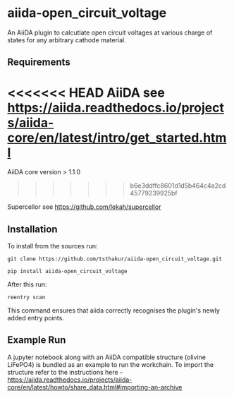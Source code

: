 # aiida-open_circuit_voltage
An AiiDA plugin to calcutlate open circuit voltages at various charge of states for any arbitrary cathode material.

## Requirements
<<<<<<< HEAD
AiiDA see https://aiida.readthedocs.io/projects/aiida-core/en/latest/intro/get_started.html
=======
AiiDA core version > 1.1.0
>>>>>>> b6e3ddffc8601d1d5b464c4a2cd45779239925bf

Supercellor see https://github.com/lekah/supercellor

## Installation
To install from the sources run:
```
git clone https://github.com/tsthakur/aiida-open_circuit_voltage.git

pip install aiida-open_circuit_voltage
```

After this run:
```
reentry scan 
```
This command ensures that aiida correctly recognises the plugin's newly added entry points.

## Example Run
A jupyter notebook along with an AiiDA compatible structure (olivine LiFePO4) is bundled as an example to run the workchain. 
To import the structure refer to the instructions here - https://aiida.readthedocs.io/projects/aiida-core/en/latest/howto/share_data.html#importing-an-archive
